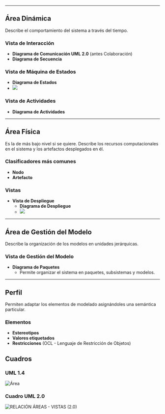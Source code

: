 
---

## Área Dinámica
Describe el comportamiento del sistema a través del tiempo.

### Vista de Interacción
- **Diagrama de Comunicación UML 2.0** (antes Colaboración)
- **Diagrama de Secuencia**

### Vista de Máquina de Estados
- **Diagrama de Estados**
- ![](https://lh7-us.googleusercontent.com/docsz/AD_4nXeN6NkKtCt8yap6M7FfGqjnFVj1ULwXlYqcM3nii0R2JoYYrENF9Ec84Bat8cXd2OFi5xiMAPHbIKMkIAk0ClIEHmr3fWJTN4HZBsIdEdcpsVQhlcJI0PC2ZOU1nYISwqlNNlBwQQlxcU6RyceM31OvlSW2?key=VReuh94fGGpJZLGsXsGdUQ)

### Vista de Actividades
- **Diagrama de Actividades**

---

## Área Física
Es la de más bajo nivel si se quiere. Describe los recursos computacionales en el sistema y los artefactos desplegados en él.

### Clasificadores más comunes
- **Nodo**
- **Artefacto**

### Vistas
- **Vista de Despliegue**
  - **Diagrama de Despliegue**
  - ![](https://lh7-us.googleusercontent.com/docsz/AD_4nXf39p4ElFD4H4DIm_TfG5tdTDYBxP3yIraPAvgZjPY1cDw80Yy-wNvzCAIID7NfokY_cjibMTFh3BYedhTHVveQ7J0NrpGPrbTT-1nVpzKfzQxX7dSlq52q_Qq3H_GrJN11uRFmTxzz3HCv73dh9DLPBUJh?key=VReuh94fGGpJZLGsXsGdUQ)

---

## Área de Gestión del Modelo
Describe la organización de los modelos en unidades jerárquicas.

### Vista de Gestión del Modelo
- **Diagrama de Paquetes**
  - Permite organizar el sistema en paquetes, subsistemas y modelos.

---

## Perfil
Permiten adaptar los elementos de modelado asignándoles una semántica particular.

### Elementos
- **Estereotipos**
- **Valores etiquetados**
- **Restricciones** (OCL - Lenguaje de Restricción de Objetos)


## Cuadros

### UML 1.4

![Área](https://lh7-us.googleusercontent.com/docsz/AD_4nXdIH4fn810fBOPRCUQD9Rig9t_6p-W38807xjLaVh78h-U9JbXLngGmCxjrPFGDdCno7KlzZLfLo1mt_ra7EMRj_-hvKBAZaHANNyO7JtLq55gZ5T1CdBQwnfoIUO3nViR5n5GR1rgAvFbFRslRAlAFcnMi?key=VReuh94fGGpJZLGsXsGdUQ)


### Cuadro UML 2.0

![RELACIÓN ÁREAS - VISTAS (2.0) ](https://lh7-us.googleusercontent.com/docsz/AD_4nXcfpm364cb0F_2LzDnG7KqDOPdtJ1K1tICj2HhSMCP7pRhqtkJ-mN4wDrkpvaxbfskVdAn0IBpiTUT_nk9Qzr9-1HUn0Az7_pqF2IZPFCsodTWxwRMDfxbC82-EApHbgUjK7YXUduGyHx2B67CdFxmoCBsc?key=VReuh94fGGpJZLGsXsGdUQ)

